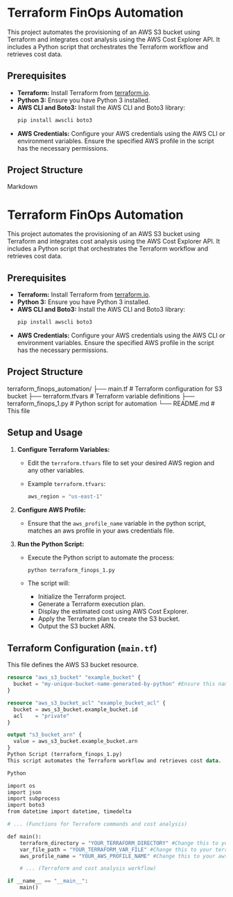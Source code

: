 # Terraform FinOps Automation

This project automates the provisioning of an AWS S3 bucket using Terraform and integrates cost analysis using the AWS Cost Explorer API. It includes a Python script that orchestrates the Terraform workflow and retrieves cost data.

## Prerequisites

* **Terraform:** Install Terraform from [terraform.io](https://www.terraform.io/downloads.html).
* **Python 3:** Ensure you have Python 3 installed.
* **AWS CLI and Boto3:** Install the AWS CLI and Boto3 library:
    ```bash
    pip install awscli boto3
    ```
* **AWS Credentials:** Configure your AWS credentials using the AWS CLI or environment variables. Ensure the specified AWS profile in the script has the necessary permissions.

## Project Structure

Markdown

# Terraform FinOps Automation

This project automates the provisioning of an AWS S3 bucket using Terraform and integrates cost analysis using the AWS Cost Explorer API. It includes a Python script that orchestrates the Terraform workflow and retrieves cost data.

## Prerequisites

* **Terraform:** Install Terraform from [terraform.io](https://www.terraform.io/downloads.html).
* **Python 3:** Ensure you have Python 3 installed.
* **AWS CLI and Boto3:** Install the AWS CLI and Boto3 library:
    ```bash
    pip install awscli boto3
    ```
* **AWS Credentials:** Configure your AWS credentials using the AWS CLI or environment variables. Ensure the specified AWS profile in the script has the necessary permissions.

## Project Structure

terraform_finops_automation/
├── main.tf             # Terraform configuration for S3 bucket
├── terraform.tfvars    # Terraform variable definitions
├── terraform_finops_1.py # Python script for automation
└── README.md           # This file

## Setup and Usage

1.  **Configure Terraform Variables:**
    * Edit the `terraform.tfvars` file to set your desired AWS region and any other variables.
    * Example `terraform.tfvars`:

        ```terraform
        aws_region = "us-east-1"
        ```

2.  **Configure AWS Profile:**
    * Ensure that the `aws_profile_name` variable in the python script, matches an aws profile in your aws credentials file.

3.  **Run the Python Script:**
    * Execute the Python script to automate the process:

        ```bash
        python terraform_finops_1.py
        ```

    * The script will:
        * Initialize the Terraform project.
        * Generate a Terraform execution plan.
        * Display the estimated cost using AWS Cost Explorer.
        * Apply the Terraform plan to create the S3 bucket.
        * Output the S3 bucket ARN.

## Terraform Configuration (`main.tf`)

This file defines the AWS S3 bucket resource.

```terraform
resource "aws_s3_bucket" "example_bucket" {
  bucket = "my-unique-bucket-name-generated-by-python" #Ensure this name is globally unique
}

resource "aws_s3_bucket_acl" "example_bucket_acl" {
  bucket = aws_s3_bucket.example_bucket.id
  acl    = "private"
}

output "s3_bucket_arn" {
  value = aws_s3_bucket.example_bucket.arn
}
Python Script (terraform_finops_1.py)
This script automates the Terraform workflow and retrieves cost data.

Python

import os
import json
import subprocess
import boto3
from datetime import datetime, timedelta

# ... (Functions for Terraform commands and cost analysis)

def main():
    terraform_directory = "YOUR_TERRAFORM_DIRECTORY" #Change this to your terraform directory.
    var_file_path = "YOUR_TERRAFORM_VAR_FILE" #Change this to your terraform var file.
    aws_profile_name = "YOUR_AWS_PROFILE_NAME" #Change this to your aws profile name.

    # ... (Terraform and cost analysis workflow)

if __name__ == "__main__":
    main()

